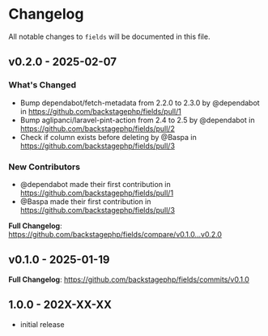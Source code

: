 # Changelog

All notable changes to `fields` will be documented in this file.

## v0.2.0 - 2025-02-07

### What's Changed

* Bump dependabot/fetch-metadata from 2.2.0 to 2.3.0 by @dependabot in https://github.com/backstagephp/fields/pull/1
* Bump aglipanci/laravel-pint-action from 2.4 to 2.5 by @dependabot in https://github.com/backstagephp/fields/pull/2
* Check if column exists before deleting by @Baspa in https://github.com/backstagephp/fields/pull/3

### New Contributors

* @dependabot made their first contribution in https://github.com/backstagephp/fields/pull/1
* @Baspa made their first contribution in https://github.com/backstagephp/fields/pull/3

**Full Changelog**: https://github.com/backstagephp/fields/compare/v0.1.0...v0.2.0

## v0.1.0 - 2025-01-19

**Full Changelog**: https://github.com/backstagephp/fields/commits/v0.1.0

## 1.0.0 - 202X-XX-XX

- initial release
